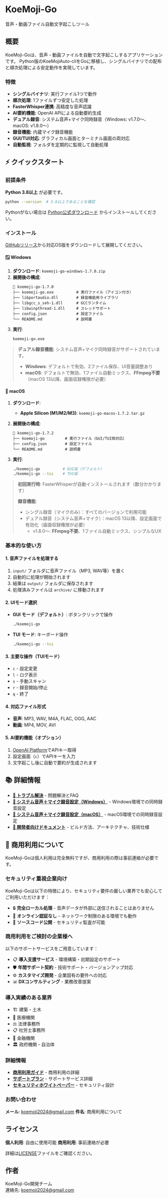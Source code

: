 # KoeMoji-Go

音声・動画ファイル自動文字起こしツール

## 概要

KoeMoji-Goは、音声・動画ファイルを自動で文字起こしするアプリケーションです。
Python版のKoeMojiAuto-cliをGoに移植し、シングルバイナリでの配布と順次処理による安定動作を実現しています。

### 特徴

- **シングルバイナリ**: 実行ファイル1つで動作
- **順次処理**: 1ファイルずつ安定した処理
- **FasterWhisper連携**: 高精度な音声認識
- **AI要約機能**: OpenAI APIによる自動要約生成
- **デュアル録音**: システム音声+マイク同時録音（Windows: v1.7.0～、macOS: v1.8.0～）
- **録音機能**: 内蔵マイク録音機能
- **GUI/TUI対応**: グラフィカル画面とターミナル画面の両対応
- **自動監視**: フォルダを定期的に監視して自動処理

## ⚡ クイックスタート

### 前提条件

**Python 3.8以上** が必要です。
```bash
python --version  # 3.8以上であることを確認
```

Pythonがない場合は [Python公式ダウンロード](https://www.python.org/downloads/) からインストールしてください。

### インストール

[GitHubリリース](https://github.com/infoHiroki/KoeMoji-Go/releases)から対応OS版をダウンロードして展開してください。

#### 🪟 Windows

1. **ダウンロード**: `koemoji-go-windows-1.7.0.zip`
2. **展開後の構成**:
   ```
   📁 koemoji-go-1.7.0
   ├── koemoji-go.exe          # 実行ファイル（アイコン付き）
   ├── libportaudio.dll        # 録音機能用ライブラリ
   ├── libgcc_s_seh-1.dll      # GCCランタイム
   ├── libwinpthread-1.dll     # スレッドサポート
   ├── config.json             # 設定ファイル
   └── README.md               # 説明書
   ```
3. **実行**:
   ```cmd
   koemoji-go.exe
   ```

> **デュアル録音機能**: システム音声+マイク同時録音がサポートされています。
> - **Windows**: デフォルトで有効、2ファイル保存、UI音量調整あり
> - **macOS**: デフォルトで無効、1ファイル自動ミックス、**FFmpeg不要**（macOS 13以降、画面収録権限が必要）

#### 🍎 macOS

1. **ダウンロード**:
   - **Apple Silicon (M1/M2/M3)**: `koemoji-go-macos-1.7.2.tar.gz`

2. **展開後の構成**:
   ```
   📁 koemoji-go-1.7.2
   ├── koemoji-go         # 実行ファイル（GUI/TUI両対応）
   ├── config.json        # 設定ファイル
   └── README.md          # 説明書
   ```

3. **実行**:
   ```bash
   ./koemoji-go          # GUI版（デフォルト）
   ./koemoji-go --tui    # TUI版
   ```

> **初回実行時**: FasterWhisperが自動インストールされます（数分かかります）
>
> **録音機能**:
> - シングル録音（マイクのみ）：すべてのバージョンで利用可能
> - デュアル録音（システム音声+マイク）：macOS 13以降、設定画面で有効化（画面収録権限が必要）
>   - v1.8.0～: **FFmpeg不要**、1ファイル自動ミックス、シンプルなUX

### 基本的な使い方

#### 1. 音声ファイルを処理する
1. `input/` フォルダに音声ファイル（MP3, WAV等）を置く
2. 自動的に処理が開始されます
3. 結果は `output/` フォルダに保存されます
4. 処理済みファイルは `archive/` に移動されます

#### 2. UIモード選択
- **GUI モード（デフォルト）**: ボタンクリックで操作
  ```bash
  ./koemoji-go
  ```
- **TUI モード**: キーボード操作
  ```bash
  ./koemoji-go --tui
  ```

#### 3. 主要な操作（TUIモード）
- `c` - 設定変更
- `l` - ログ表示  
- `s` - 手動スキャン
- `r` - 録音開始/停止
- `q` - 終了

#### 4. 対応ファイル形式
- **音声**: MP3, WAV, M4A, FLAC, OGG, AAC
- **動画**: MP4, MOV, AVI

#### 5. AI要約機能（オプション）
1. [OpenAI Platform](https://platform.openai.com/)でAPIキー取得
2. 設定画面（`c`）でAPIキーを入力
3. 文字起こし後に自動で要約が生成されます

## 📚 詳細情報

- **[🔧 トラブル解決](docs/user/TROUBLESHOOTING.md)** - 問題解決とFAQ
- **[🎤 システム音声＋マイク録音設定（Windows）](docs/user/SYSTEM_MIC_RECORDING_WINDOWS.md)** - Windows環境での同時録音設定
- **[🍎 システム音声＋マイク録音設定（macOS）](docs/user/SYSTEM_AUDIO_RECORDING_MACOS.md)** - macOS環境での同時録音設定
- **[📖 開発者向けドキュメント](docs/)** - ビルド方法、アーキテクチャ、技術仕様

## 🏢 商用利用について

KoeMoji-Goは個人利用は完全無料ですが、商用利用の際は事前連絡が必要です。

### セキュリティ重視企業向け

KoeMoji-Goは以下の特徴により、セキュリティ要件の厳しい業界でも安心してご利用いただけます：

- 🔒 **完全ローカル処理** - 音声データが外部に送信されることはありません
- 🚫 **オンライン認証なし** - ネットワーク制限のある環境でも動作
- 📖 **ソースコード公開** - セキュリティ監査が可能

### 商用利用をご検討の企業様へ

以下のサポートサービスをご用意しています：

- 📋 **導入支援サービス** - 環境構築・初期設定のサポート
- 🛡️ **年間サポート契約** - 技術サポート・バージョンアップ対応
- ⚙️ **カスタマイズ開発** - 企業固有の要件への対応
- 📊 **DXコンサルティング** - 業務改善提案

### 導入実績のある業界

- 🏗️ 建築・土木
- 🏥 医療機関
- ⚖️ 法律事務所
- 📋 社労士事務所
- 🏦 金融機関
- 🏛️ 政府機関・自治体

### 詳細情報

- **[商用利用ガイド](docs/business/COMMERCIAL_USE.md)** - 商用利用の詳細
- **[サポートプラン](docs/business/SUPPORT_PLANS.md)** - サポートサービス詳細
- **[セキュリティホワイトペーパー](docs/business/SECURITY_WHITEPAPER.md)** - セキュリティ設計

### お問い合わせ

**メール**: koemoji2024@gmail.com
**件名**: 商用利用について

## ライセンス

**個人利用**: 自由に使用可能
**商用利用**: 事前連絡が必要

詳細は[LICENSE](LICENSE)ファイルをご確認ください。

## 作者

KoeMoji-Go開発チーム  
連絡先: koemoji2024@gmail.com